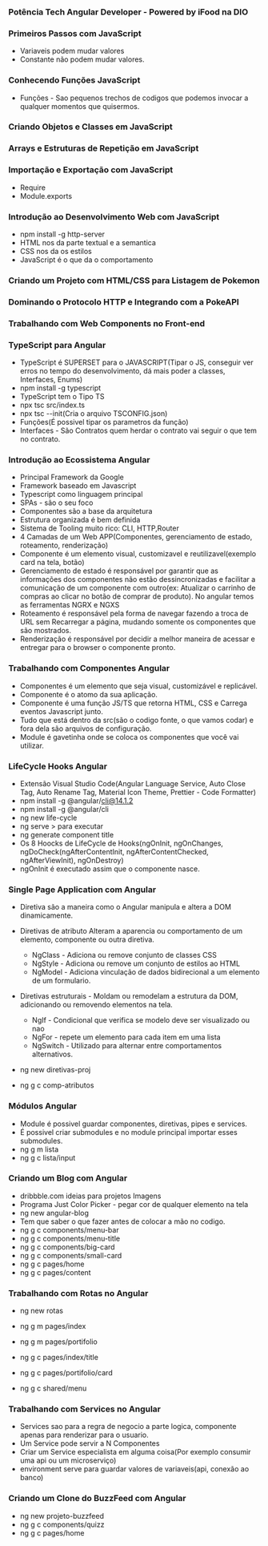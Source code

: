 ### Potência Tech Angular Developer - Powered by iFood na DIO

### Primeiros Passos com JavaScript
- Variaveis podem mudar valores
- Constante não podem mudar valores.

### Conhecendo Funções JavaScript
- Funções - Sao pequenos trechos de codigos que podemos invocar a qualquer momentos que quisermos. 

### Criando Objetos e Classes em JavaScript

### Arrays e Estruturas de Repetição em JavaScript

### Importação e Exportação com JavaScript
- Require
- Module.exports 

### Introdução ao Desenvolvimento Web com JavaScript
- npm install -g http-server
- HTML nos da parte textual e a semantica
- CSS nos da os estilos
- JavaScript é o que da o comportamento

### Criando um Projeto com HTML/CSS para Listagem de Pokemon

### Dominando o Protocolo HTTP e Integrando com a PokeAPI

### Trabalhando com Web Components no Front-end

### TypeScript para Angular
- TypeScript é SUPERSET para o JAVASCRIPT(Tipar o JS, conseguir ver erros no tempo do desenvolvimento, dá mais poder a classes, Interfaces, Enums) 
- npm install -g typescript 
- TypeScript tem o Tipo TS
- npx tsc src/index.ts
- npx tsc --init(Cria o arquivo TSCONFIG.json)
- Funções(É possivel tipar os parametros da função)
- Interfaces - São Contratos quem herdar o contrato vai seguir o que tem no contrato. 

### Introdução ao Ecossistema Angular
- Principal Framework da Google
- Framework baseado em Javascript
- Typescript como linguagem principal
- SPAs - são o seu foco
- Componentes são a base da arquitetura
- Estrutura organizada é bem definida
- Sistema de Tooling muito rico: CLI, HTTP,Router
- 4 Camadas de um Web APP(Componentes, gerenciamento de estado, roteamento, renderização)
- Componente é um elemento visual, customizavel e reutilizavel(exemplo card na tela, botão)
- Gerenciamento de estado é responsável por garantir que as informações dos componentes não estão dessincronizadas e 
  facilitar a comunicação de um componente com outro(ex: Atualizar o carrinho de compras ao clicar no botão de comprar de produto). No angular temos as ferramentas
  NGRX e NGXS
- Roteamento é responsável pela forma de navegar fazendo a troca de URL sem Recarregar a página, mudando somente os componentes que são mostrados.
- Renderização é responsável por decidir a melhor maneira de acessar e entregar para o browser o componente pronto.

### Trabalhando com Componentes Angular
- Componentes é um elemento que seja visual, customizável e replicável. 
- Componente é o atomo da sua aplicação. 
- Componente é uma função JS/TS que retorna HTML, CSS e Carrega eventos Javascript junto.
- Tudo que está dentro da src(são o codigo fonte, o que vamos codar) e fora dela são arquivos de configuração. 
- Module é gavetinha onde se coloca os componentes que você vai utilizar. 

### LifeCycle Hooks Angular
- Extensão Visual Studio Code(Angular Language Service, Auto Close Tag, Auto Rename Tag, Material Icon Theme, Prettier - Code Formatter)
- npm install -g @angular/cli@14.1.2
- npm install -g @angular/cli
- ng new life-cycle
- ng serve > para executar
- ng generate component title
- Os 8 Hoocks de LifeCycle de Hooks(ngOnInit, ngOnChanges, ngDoCheck(ngAfterContentInit, ngAfterContentChecked, ngAfterViewInit), ngOnDestroy)
- ngOnInit é executado assim que o componente nasce. 

### Single Page Application com Angular
- Diretiva são a maneira como o Angular manipula e altera a DOM dinamicamente. 
- Diretivas de atributo Alteram a aparencia ou comportamento de um elemento, componente ou outra diretiva. 
  - NgClass - Adiciona ou remove conjunto de classes CSS
  - NgStyle - Adiciona ou remove um conjunto de estilos ao HTML
  - NgModel - Adiciona vinculação de dados bidirecional a um elemento de um formulario. 
- Diretivas estruturais - Moldam ou remodelam a estrutura da DOM, adicionando ou removendo elementos na tela. 
  - NgIf - Condicional que verifica se modelo deve ser visualizado ou nao
  - NgFor - repete um elemento para cada item em uma lista
  - NgSwitch - Utilizado para alternar entre comportamentos alternativos.
  
 - ng new diretivas-proj
 - ng g c comp-atributos

### Módulos Angular
- Module é possivel guardar componentes, diretivas, pipes e services. 
- É possivel criar submodules e no module principal importar esses submodules. 
- ng g m lista
- ng g c lista/input

### Criando um Blog com Angular
- dribbble.com ideias para projetos Imagens
- Programa Just Color Picker - pegar cor de qualquer elemento na tela
- ng new angular-blog
- Tem que saber o que fazer antes de colocar a mão no codigo. 
- ng g c components/menu-bar
- ng g c components/menu-title
- ng g c components/big-card
- ng g c components/small-card
- ng g c pages/home
- ng g c pages/content

### Trabalhando com Rotas no Angular
- ng new rotas
- ng g m pages/index
- ng g m pages/portifolio

- ng g c pages/index/title
- ng g c pages/portifolio/card
- ng g c shared/menu

### Trabalhando com Services no Angular
- Services sao para a regra de negocio a parte logica, componente apenas para renderizar para o usuario. 
- Um Service pode servir a N Componentes
- Criar um Service especialista em alguma coisa(Por exemplo consumir uma api ou um microserviço)
- environment serve para guardar valores de variaveis(api, conexão ao banco)

### Criando um Clone do BuzzFeed com Angular
- ng new projeto-buzzfeed
- ng g c components/quizz
- ng g c pages/home
